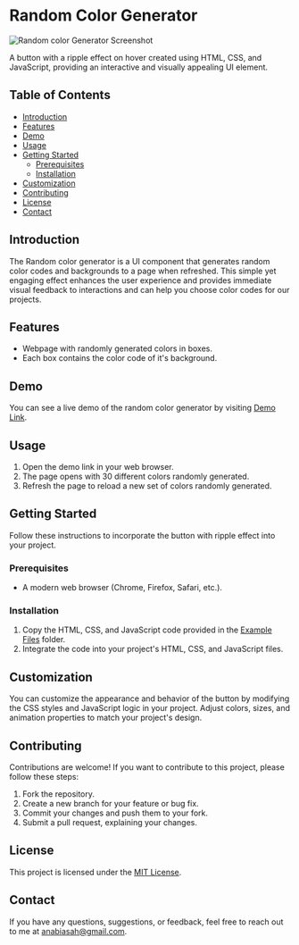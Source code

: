 # Random Color Generator

![Random color Generator Screenshot](screenshot.png)

A button with a ripple effect on hover created using HTML, CSS, and JavaScript, providing an interactive and visually appealing UI element.

## Table of Contents
- [Introduction](#introduction)
- [Features](#features)
- [Demo](#demo)
- [Usage](#usage)
- [Getting Started](#getting-started)
  - [Prerequisites](#prerequisites)
  - [Installation](#installation)
- [Customization](#customization)
- [Contributing](#contributing)
- [License](#license)
- [Contact](#contact)

## Introduction
The Random color generator is a UI component that generates random color codes and backgrounds to a page when refreshed. This simple yet engaging effect enhances the user experience and provides immediate visual feedback to interactions and can help you choose color codes for our projects.

## Features
- Webpage with randomly generated colors in boxes.
- Each box contains the color code of it's background.

## Demo
You can see a live demo of the random color generator by visiting [Demo Link](#).

## Usage
1. Open the demo link in your web browser.
2. The page opens with 30 different colors randomly generated.
3. Refresh the page to reload a  new set of colors randomly generated.

## Getting Started
Follow these instructions to incorporate the button with ripple effect into your project.

### Prerequisites
- A modern web browser (Chrome, Firefox, Safari, etc.).

### Installation
1. Copy the HTML, CSS, and JavaScript code provided in the [Example Files](example/) folder.
2. Integrate the code into your project's HTML, CSS, and JavaScript files.

## Customization
You can customize the appearance and behavior of the button by modifying the CSS styles and JavaScript logic in your project. Adjust colors, sizes, and animation properties to match your project's design.

## Contributing
Contributions are welcome! If you want to contribute to this project, please follow these steps:
1. Fork the repository.
2. Create a new branch for your feature or bug fix.
3. Commit your changes and push them to your fork.
4. Submit a pull request, explaining your changes.

## License
This project is licensed under the [MIT License](LICENSE).

## Contact
If you have any questions, suggestions, or feedback, feel free to reach out to me at anabiasah@gmail.com.

